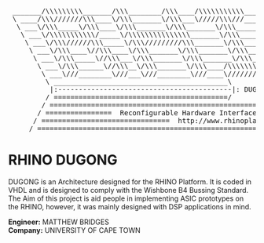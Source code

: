 <pre>
 _______/\\\\\\\\\_______/\\\________/\\\____/\\\\\\\\\\\____/\\\\\_____/\\\_________/\\\\\________    
 \ ____/\\\///////\\\____\/\\\_______\/\\\___\/////\\\///____\/\\\\\\___\/\\\_______/\\\///\\\_____\
  \ ___\/\\\_____\/\\\____\/\\\_______\/\\\_______\/\\\_______\/\\\/\\\__\/\\\_____/\\\/__\///\\\___\    
   \ ___\/\\\\\\\\\\\/_____\/\\\\\\\\\\\\\\\_______\/\\\_______\/\\\//\\\_\/\\\____/\\\______\//\\\__\   
    \ ___\/\\\//////\\\_____\/\\\/////////\\\_______\/\\\_______\/\\\\//\\\\/\\\___\/\\\_______\/\\\__\  
     \ ___\/\\\____\//\\\____\/\\\_______\/\\\_______\/\\\_______\/\\\_\//\\\/\\\___\//\\\______/\\\___\
      \ ___\/\\\_____\//\\\___\/\\\_______\/\\\_______\/\\\_______\/\\\__\//\\\\\\____\///\\\__/\\\_____\
       \ ___\/\\\______\//\\\__\/\\\_______\/\\\____/\\\\\\\\\\\___\/\\\___\//\\\\\______\///\\\\\/______\
        \ ___\///________\///___\///________\///____\///////////____\///_____\/////_________\/////________\
         \ __________________________________________\          \__________________________________________\
          |:------------------------------------------|: DUGONG :|-----------------------------------------:|
         / ==========================================/          /========================================= /
        / =============================================================================================== /
       / ================  Reconfigurable Hardware Interface for computatioN and radiO  ================ /
      / ===============================  http://www.rhinoplatform.org  ================================ /
     / =============================================================================================== /  
</pre>
RHINO DUGONG
======
DUGONG is an Architecture designed for the RHINO Platform. It is coded in VHDL and is designed to comply with the
Wishbone B4 Bussing Standard. The Aim of this project is aid people in implementing ASIC prototypes on the RHINO, 
however, it was mainly designed with DSP applications in mind.  

**Engineer:**   MATTHEW BRIDGES  
**Company:**    UNIVERSITY OF CAPE TOWN  
